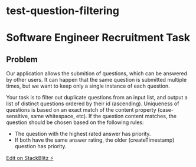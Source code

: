 # test-question-filtering
# Software Engineer Recruitment Task

## Problem
Our application allows the submition of questions, which can be answered by other users. It can happen that the same question is submitted multiple times, but we want to keep only a single instance of each question.

Your task is to filter out duplicate questions from an input list, and output a list of distinct questions ordered by their id (ascending). Uniqueness of questions is based on an exact match of the content property (case-sensitive, same whitespace, etc). If the question content matches, the question should be chosen based on the following rules:

* The question with the highest rated answer has priority.
* If both have the same answer rating, the older (createTimestamp) question has priority.

[Edit on StackBlitz ⚡️](https://stackblitz.com/edit/js-98k6y9?devToolsHeight=33&file=index.js)
